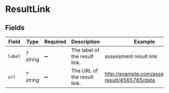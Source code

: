 # ResultLink


## Fields

| Field                                             | Type                                              | Required                                          | Description                                       | Example                                           |
| ------------------------------------------------- | ------------------------------------------------- | ------------------------------------------------- | ------------------------------------------------- | ------------------------------------------------- |
| `label`                                           | *?string*                                         | :heavy_minus_sign:                                | The label of the result link.                     | assessment result link                            |
| `url`                                             | *?string*                                         | :heavy_minus_sign:                                | The URL of the result link.                       | http://example.com/assessment-result/4565765/data |